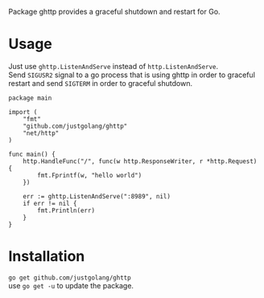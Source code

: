 Package ghttp provides a graceful shutdown and restart for Go.

Usage
=============
Just use `ghttp.ListenAndServe` instead of `http.ListenAndServe`.  
Send `SIGUSR2` signal to a go process that is using ghttp in order to graceful restart and  send `SIGTERM` in order to graceful shutdown.  

    package main
    
    import (
        "fmt"
        "github.com/justgolang/ghttp"
        "net/http"
    )
    
    func main() {
        http.HandleFunc("/", func(w http.ResponseWriter, r *http.Request) {
            fmt.Fprintf(w, "hello world")
        })
    
        err := ghttp.ListenAndServe(":8989", nil)
        if err != nil {
            fmt.Println(err)
        }
    }

Installation
=============
`go get github.com/justgolang/ghttp`  
use `go get -u` to update the package.  